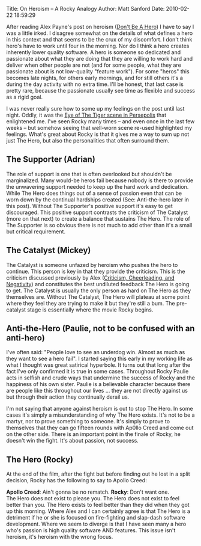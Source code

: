 Title: On Heroism – A Rocky Analogy
Author: Matt Sanford
Date: 2010-02-22 18:59:29

After reading Alex Payne's post on heroism ([Don't Be A Hero](http://al3x.net/2010/01/09/dont-be-a-hero.html)) I have to say I was a
little irked. I disagree somewhat on the details of what defines a hero in
this context and that seems to be the crux of my discomfort. I don't think
hero's have to work until four in the morning. Nor do I think a hero creates
inherently lower quality software. A hero is someone so dedicated and
passionate about what they are doing that they are willing to work hard and
deliver when other people are not (and for some people, what they are
passionate about is not low-quality "feature work"). For some "heros" this
becomes late nights, for others early mornings, and for still others it's a
during the day activity with no extra time. I'll be honest, that last case is
pretty rare, because the passionate usually see time as flexible and success
as a rigid goal.

I was never really sure how to some up my feelings on the post until last
night. Oddly, it was the [Eye of The Tiger scene in Persepolis](http://www.youtube.com/watch?v=rlIAmCfHzbg) that enlightened me. I've seen
Rocky many times – and even once in the last few weeks – but somehow seeing
that well-worn scene re-used highlighted my feelings. What's great about Rocky
is that it gives me a way to sum up not just The Hero, but also the
personalities that often surround them.

## The Supporter (Adrian)

The role of support is one that is often overlooked but shouldn't be
marginalized. Many would-be heros fail because nobody is there to provide the
unwavering support needed to keep up the hard work and dedication. While The
Hero does things out of a sense of passion even that can be worn down by the
continual hardships created (See: Anti-the-hero later in this post). Without
The Supporter's positive support it's easy to get discouraged. This positive
support contrasts the criticism of The Catalyst (more on that next) to create
a balance that sustains The Hero. The role of The Supporter is so obvious
there is not much to add other than it's a small but critical requirement.

## The Catalyst (Mickey)

The Catalyst is someone unfazed by heroism who pushes the hero to continue.
This person is key in that they provide the criticism. This is the criticism
discussed previously by Alex ([Criticism, Cheerleading, and Negativity](http://al3x.net/2009/12/06/criticism.html)) and constitutes the
best undiluted feedback The Hero is going to get. The Catalyst is usually the
only person as hard on The Hero as they themselves are. Without The Catalyst,
The Hero will plateau at some point where they feel they are trying to make it
but they're still a bum. The pre-catalyst stage is essentially where the movie
Rocky begins.

## Anti-the-Hero (Paulie, not to be confused with an anti-hero)

I've often said: "People love to see an underdog win. Almost as much as they
want to see a hero fail". I started saying this early in my working life as
what I thought was great satirical hyperbole. It turns out that long after the
fact I've only confirmed it is true in some cases. Throughout Rocky Paulie
acts in selfish and crude ways that undermine the success of Rocky and the
happiness of his own sister. Paulie is a believable character because there
are people like this throughout our lives … they are not directly against us
but through their action they continually derail us.

I'm not saying that anyone against heroism is out to stop The Hero. In some
cases it's simply a misunderstanding of why The Hero exists. It's not to be a
martyr, nor to prove something to someone. It's simply to prove to themselves
that they can go fifteen rounds with Ap0llo Creed and come out on the other
side. There is an important point in the finale of Rocky, he doesn't win the
fight. It's about passion, not success.

## The Hero (Rocky)

At the end of the film, after the fight but before finding out he lost in a
split decision, Rocky has the following to say to Apollo Creed:

**Apollo Creed**: Ain't gonna be no rematch. **Rocky**: Don't want one.  
The Hero does not exist to please you. The Hero does not exist to feel better
than you. The Hero exists to feel better than they did when they got up this
morning. Where Alex and I can certainly agree is that The Hero is a detriment
if he or she is focused on fire-fighting and slap-dash software development.
Where we seem to diverge is that I have seen many a hero who's passion is high
quality software AND features. This issue isn't heroism, it's heroism with the
wrong focus.

